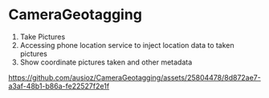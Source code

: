 # CameraGeotagging

1. Take Pictures
2. Accessing phone location service to inject location data to taken pictures
3. Show coordinate pictures taken and other metadata




https://github.com/ausioz/CameraGeotagging/assets/25804478/8d872ae7-a3af-48b1-b86a-fe22527f2e1f

